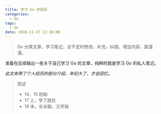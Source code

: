 ```yaml
---
title: 学习 Go 的经历
categories:
  - Go
tags:
  - Go
date: 2018-11-27 12:30:00
---
```

> Go 分类文章，学习笔记，会不定时修改，补充，纠错，增加内容，路漫漫。



准备在后续输出一些关于自己学习 Go 的文章，纯粹的就是学习 Go 的私人笔记。  

<!-- more --> 
_此文夹带了个人经历的部分介绍，年纪大了，才会回忆。_

> 简述
> - 14、15 初始  
> - 17 上，学了就往
> - 18 末，长长脑，又开始  

<!--
## 初识
在 2014 年下第一次听到了 Go 语言，一种类 C 的系统级语言，的确是很诱人学习，不过那时在创业公司，真的是很忙，被 CTO 招进去负责后端，从基础架构到服务选型，到业务开发（恩，CTO 也是基本不管我），现在回想起来可是10106的日子，毕竟不爱 9 点上班。  

要学习很多很多的东西，但是对于要学习一门高性能的语言，实话说一是业务性能要求还未达到，二是的确不是当务之急，有空了我就选择😴。   

到了 2015 年下，各方面都稳定了，人也多了，事也少了，很多事情也不需要我做了，😆。到来的清闲，让我学起了 Go 语言，对于好歹大学学过 C 的人来说，Go 的语法还真是不难，那时的我靠的是脑子记，毕竟那时不是现在了。  

那么事情变化来了，2015 年底，因为公司业务变化，转去做硬件相关了，CTO 也离职了，与我而言，在这公司攒了一年半的技术疑惑，考虑了要换家技术公司提升一下。  

## 再学习
到了 2017 年，在此之前看过了 Ruby 、复习了 C、加深了 PHP ，（其实吧，我就是有点不爱 Java ，所以坚持不学 Java，不过后来为了看 《算法 第四版》还是简单的了解了一下的），还是再把 Go 捡起来比较好。
    
复习完了 Go 基本，用了 Go 刷了些算法题，看了简易的 Go Web 框架实现，自己实现一个也不难（我就这么一说，但是绝不自己实现，因为太菜），就是返回多类型 JSON 的时候确实心累，一股脑定义成 interface 得了，也尝试了各种包管理工具，都不是很好用吧。  

那时的我，基本上靠的是杂乱的笔记，就是那种过一个月再来看，恩，还是别看了吧的那种笔记。  

## 到如今
又是一年过去了，中途还顺便了解了 Node。
可以看出，之前的我学的东西，也就算是半途而废了，在浅尝辄止的路上，持续前进，😓。
如今的我，希望以发布文章的形式来复习、学习，写出来真的会比较谨慎，希望一个月后还能看得懂。

## 总结
就说一句，<del>`年纪大如我，学过的，用过的，忘记了的语言，都有好几门了，✌️`</del>，并不值得骄傲

-->

